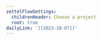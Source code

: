 ```yaml
---
zettelFlowSettings:
  childrenHeader: Choose a project
  root: true
dailyLink: '[[2023-10-07]]'
---
```

